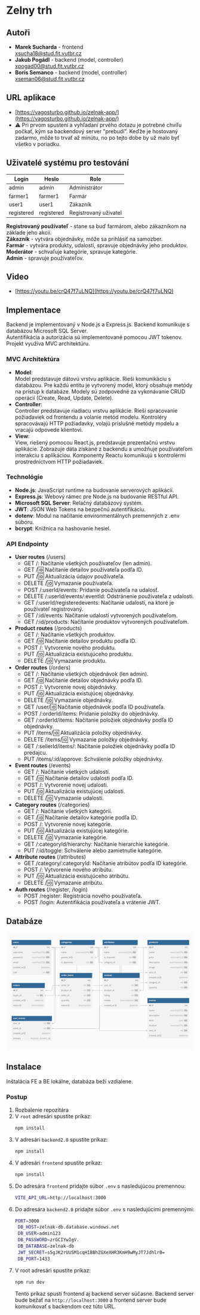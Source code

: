 # Zelny trh

## Autoři
- **Marek Sucharda** - frontend  
  [xsucha18@stud.fit.vutbr.cz](mailto:xsucha18@stud.fit.vutbr.cz)
- **Jakub Pogádl** - backend (model, controller)  
  [xpogad00@stud.fit.vutbr.cz](mailto:xpogad00@stud.fit.vutbr.cz)
- **Boris Semanco** - backend (model, controller)  
  [xseman06@stud.fit.vutbr.cz](mailto:xseman06@stud.fit.vutbr.cz)

## URL aplikace
- [https://vagosturbo.github.io/zelnak-app/](https://vagosturbo.github.io/zelnak-app/)
- ⚠️ Pri prvom spustení a vyhľadaní prvého dotazu je potrebné chvíľu počkať, kým sa backendový server "prebudí". Keďže je hostovaný zadarmo, môže to trvať až minútu, no po tejto dobe by už malo byť všetko v poriadku.

## Uživatelé systému pro testování

| Login       | Heslo   | Role                |
|-------------|---------|---------------------|
| admin       | admin   | Administrátor       |
| farmer1     | farmer1 | Farmár              |
| user1       | user1   | Zákazník            |
| registered  | registered | Registrovaný uživatel |

**Registrovaný používateľ** - stane sa buď farmárom, alebo zákazníkom na základe jeho akcií.  
**Zákazník** - vytvára objednávky, môže sa prihlásiť na samozber.  
**Farmár** - vytvára produkty, udalosti, spravuje objednávky jeho produktov.  
**Moderátor** - schvaľuje kategórie, spravuje kategórie.  
**Admin** - spravuje používateľov.

## Video
- [https://youtu.be/crQ47f7uLNQ](https://youtu.be/crQ47f7uLNQ)

## Implementace
Backend je implementovaný v Node.js a Express.js. Backend komunikuje s databázou Microsoft SQL Server.  
Autentifikácia a autorizácia sú implementované pomocou JWT tokenov. Projekt využíva MVC architektúru.

### MVC Architektúra
- **Model**:  
  Model predstavuje dátovú vrstvu aplikácie. Rieši komunikáciu s databázou. Pre každú entitu je vytvorený model, ktorý obsahuje metódy na prístup k databáze. Modely sú zodpovedné za vykonávanie CRUD operácií (Create, Read, Update, Delete).
- **Controller**:  
  Controller predstavuje riadiacu vrstvu aplikácie. Rieši spracovanie požiadaviek od frontendu a volanie metód modelu. Kontroléry spracovávajú HTTP požiadavky, volajú príslušné metódy modelu a vracajú odpovede klientovi.
- **View**:  
  View, riešený pomocou React.js, predstavuje prezentačnú vrstvu aplikácie. Zobrazuje dáta získané z backendu a umožňuje používateľom interakciu s aplikáciou. Komponenty Reactu komunikujú s kontrolérmi prostredníctvom HTTP požiadaviek.

### Technológie
- **Node.js**: JavaScript runtime na budovanie serverových aplikácií.
- **Express.js**: Webový rámec pre Node.js na budovanie RESTful API.
- **Microsoft SQL Server**: Relačný databázový systém.
- **JWT**: JSON Web Tokens na bezpečnú autentifikáciu.
- **dotenv**: Modul na načítanie environmentálnych premenných z .env súboru.
- **bcrypt**: Knižnica na hashovanie hesiel.

### API Endpointy
- **User routes** (/users)
  - GET /: Načítanie všetkých používateľov (len admin).
  - GET /:id: Načítanie detailov používateľa podľa ID.
  - PUT /:id: Aktualizácia údajov používateľa.
  - DELETE /:id: Vymazanie používateľa.
  - POST /:userId/events: Pridanie používateľa na udalosť.
  - DELETE /:userId/events/:eventId: Odstránenie používateľa z udalosti.
  - GET /:userId/registeredevents: Načítanie udalostí, na ktoré je používateľ registrovaný.
  - GET /:id/events: Načítanie udalostí vytvorených používateľom.
  - GET /:id/products: Načítanie produktov vytvorených používateľom.
- **Product routes** (/products)
  - GET /: Načítanie všetkých produktov.
  - GET /:id: Načítanie detailov produktu podľa ID.
  - POST /: Vytvorenie nového produktu.
  - PUT /:id: Aktualizácia existujúceho produktu.
  - DELETE /:id: Vymazanie produktu.
- **Order routes** (/orders)
  - GET /: Načítanie všetkých objednávok (len admin).
  - GET /:id: Načítanie detailov objednávky podľa ID.
  - POST /: Vytvorenie novej objednávky.
  - PUT /:id: Aktualizácia existujúcej objednávky.
  - DELETE /:id: Vymazanie objednávky.
  - GET /user/:id: Načítanie objednávok podľa ID používateľa.
  - POST /:orderId/items: Pridanie položky do objednávky.
  - GET /:orderId/items: Načítanie položiek objednávky podľa ID objednávky.
  - PUT /items/:id: Aktualizácia položky objednávky.
  - DELETE /items/:id: Vymazanie položky objednávky.
  - GET /:sellerId/items/: Načítanie položiek objednávky podľa ID predajcu.
  - PUT /items/:id/approve: Schválenie položky objednávky.
- **Event routes** (/events)
  - GET /: Načítanie všetkých udalostí.
  - GET /:id: Načítanie detailov udalosti podľa ID.
  - POST /: Vytvorenie novej udalosti.
  - PUT /:id: Aktualizácia existujúcej udalosti.
  - DELETE /:id: Vymazanie udalosti.
- **Category routes** (/categories)
  - GET /: Načítanie všetkých kategórií.
  - GET /:id: Načítanie detailov kategórie podľa ID.
  - POST /: Vytvorenie novej kategórie.
  - PUT /:id: Aktualizácia existujúcej kategórie.
  - DELETE /:id: Vymazanie kategórie.
  - GET /:categoryId/hierarchy: Načítanie hierarchie kategórie.
  - PUT /:id/toggle: Schválenie alebo zamietnutie kategórie.
- **Attribute routes** (/attributes)
  - GET /category/:categoryId: Načítanie atribútov podľa ID kategórie.
  - POST /: Vytvorenie nového atribútu.
  - PUT /:id: Aktualizácia existujúceho atribútu.
  - DELETE /:id: Vymazanie atribútu.
- **Auth routes** (/register, /login)
  - POST /register: Registrácia nového používateľa.
  - POST /login: Autentifikácia používateľa a vrátenie JWT.

## Databáze
![Databáze](db.png)

## Instalace
Inštalácia FE a BE lokálne, databáza beží vzdialene.

### Postup
1. Rozbalenie repozitára
2. V `root` adresári spustite príkaz:
   ```bash
   npm install
   ```
3. V adresári `backend2.0` spustite príkaz:
   ```bash
   npm install
   ```
4. V adresári `frontend` spustite príkaz:
   ```bash
   npm install
   ```
5. Do adresára `frontend` pridajte súbor `.env` s nasledujúcou premennou:
   ```bash
   VITE_API_URL=http://localhost:3000
   ```
6. Do adresára `backend2.0` pridajte súbor `.env` s nasledujúcimi premennými:
   ```bash
   PORT=3000
    DB_HOST=zelnak-db.database.windows.net
    DB_USER=admin123
    DB_PASSWORD=zrGCIYwIgV.
    DB_DATABASE=zelnak-db
    JWT_SECRET=s5gJK2rUUSM1cqH1BBhZGXeXHR3KmH9wMyJT7Jdhlr0=
    DB_PORT=1433
   ```
7. V root adresári spustite príkaz:
   ```bash
   npm run dev
   ```
   Tento príkaz spustí frontend aj backend server súčasne. Backend server bude bežať na `http://localhost:3000` a frontend server bude komunikovať s backendom cez túto URL.
   
